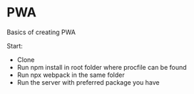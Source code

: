 # PWA
Basics of creating PWA


Start:
  - Clone
  - Run npm install in root folder where procfile can be found
  - Run npx webpack in the same folder
  - Run the server with preferred package you have
  
